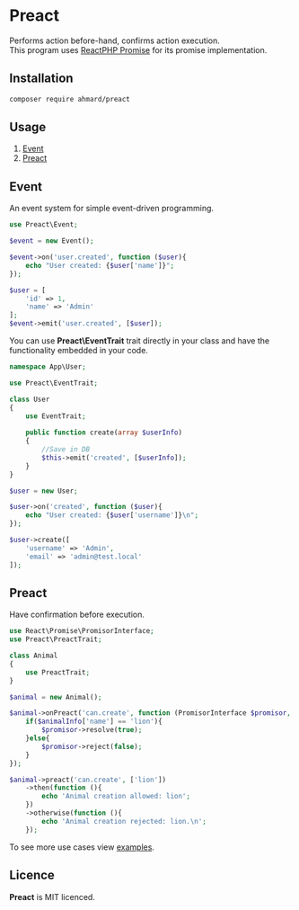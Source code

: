 # Preact
Performs action before-hand, confirms action execution.<br/>
This program uses [ReactPHP Promise](https://github.com/reactphp/promise) for its promise implementation. 

## Installation
```bash
composer require ahmard/preact
```

## Usage
1. [Event](#event)
2. [Preact](#preact)

## Event
An event system for simple event-driven programming.
```php
use Preact\Event;

$event = new Event();

$event->on('user.created', function ($user){
    echo "User created: {$user['name']}";
});

$user = [
    'id' => 1,
    'name' => 'Admin'
];
$event->emit('user.created', [$user]);
```

You can use **Preact\EventTrait** trait directly in your class and have the functionality embedded in your code.
```php
namespace App\User;

use Preact\EventTrait;

class User
{
    use EventTrait;
    
    public function create(array $userInfo)
    {
        //Save in DB
        $this->emit('created', [$userInfo]);
    }
}

$user = new User;

$user->on('created', function ($user){
    echo "User created: {$user['username']}\n";
});

$user->create([
    'username' => 'Admin',
    'email' => 'admin@test.local'
]);
```

## Preact
Have confirmation before execution.

```php
use React\Promise\PromisorInterface;
use Preact\PreactTrait;

class Animal
{
    use PreactTrait;
}

$animal = new Animal();

$animal->onPreact('can.create', function (PromisorInterface $promisor, $animalInfo){
    if($animalInfo['name'] == 'lion'){
        $promisor->resolve(true);
    }else{
        $promisor->reject(false);
    }
});

$animal->preact('can.create', ['lion'])
    ->then(function (){
        echo 'Animal creation allowed: lion';
    })
    ->otherwise(function (){
        echo 'Animal creation rejected: lion.\n';
    });
```

To see more use cases view [examples](/examples).

## Licence
**Preact** is MIT licenced.